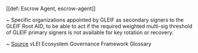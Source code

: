 [[def: Escrow Agent, escrow-agent]]

~ Specific organizations appointed by GLEIF as secondary signers to the GLEIF Root AID, to be able to act if the required weighted multi-sig threshold of GLEIF primary signers is not available for key rotation or recovery.

~ [Source](https://www.gleif.org/vlei/introducing-the-vlei-ecosystem-governance-framework/2023-12-15_vlei-egf-v2.0-glossary_v1.3_final.pdf) vLEI Ecosystem Governance Framework Glossary
